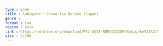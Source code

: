 ```yaml
---
type : game
title : Sakigake!! Cromartie Koukou (Japan)
genre : 
format : iso
region : asia
link : https://archive.org/download/PS2-ASIA-ROMS321COM/Sakigake%21%21%20Cromartie%20Koukou%20%28Japan%29.7z
size : 227MB
---
```

